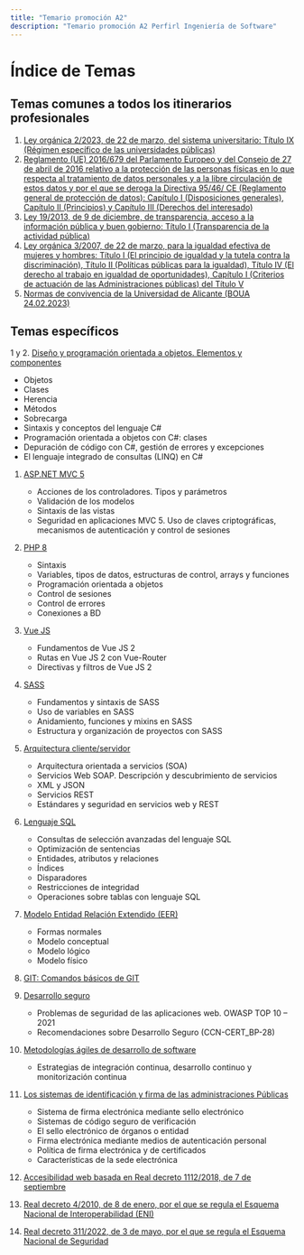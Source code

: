 ```yaml
---
title: "Temario promoción A2"
description: "Temario promoción A2 Perfirl Ingeniería de Software"
---
```

# Índice de Temas

## Temas comunes a todos los itinerarios profesionales

1. [Ley orgánica 2/2023, de 22 de marzo, del sistema universitario: Título IX (Régimen específico de las universidades públicas)](tc1.html)
2. [Reglamento (UE) 2016/679 del Parlamento Europeo y del Consejo de 27 de abril de 2016 relativo a la protección de las personas físicas en lo que respecta al tratamiento de datos personales y a la libre circulación de estos datos y por el que se deroga la Directiva 95/46/ CE (Reglamento general de protección de datos): Capítulo I (Disposiciones generales), Capítulo II (Principios) y Capítulo III (Derechos del interesado)](tc2.html)
3. [Ley 19/2013, de 9 de diciembre, de transparencia, acceso a la información pública y buen gobierno: Título I (Transparencia de la actividad pública)](tc3.html)
4. [Ley orgánica 3/2007, de 22 de marzo, para la igualdad efectiva de mujeres y hombres: Título I (El principio de igualdad y la tutela contra la discriminación), Título II (Políticas públicas para la igualdad), Título IV (El derecho al trabajo en igualdad de oportunidades), Capítulo I (Criterios de actuación de las Administraciones públicas) del Título V](tc4.html)
5. [Normas de convivencia de la Universidad de Alicante (BOUA 24.02.2023)](tc5.html)

## Temas específicos

1 y 2. [Diseño y programación orientada a objetos. Elementos y componentes](t1y2.html)
   - Objetos
   - Clases
   - Herencia
   - Métodos
   - Sobrecarga
   - Sintaxis y conceptos del lenguaje C#
   - Programación orientada a objetos con C#: clases
   - Depuración de código con C#, gestión de errores y excepciones
   - El lenguaje integrado de consultas (LINQ) en C#

1. [ASP.NET MVC 5](t3.html)
   - Acciones de los controladores. Tipos y parámetros
   - Validación de los modelos
   - Sintaxis de las vistas
   - Seguridad en aplicaciones MVC 5. Uso de claves criptográficas, mecanismos de autenticación y control de sesiones

2. [PHP 8](t4.html)
   - Sintaxis
   - Variables, tipos de datos, estructuras de control, arrays y funciones
   - Programación orientada a objetos
   - Control de sesiones
   - Control de errores
   - Conexiones a BD

3. [Vue JS](t5.html)
   - Fundamentos de Vue JS 2
   - Rutas en Vue JS 2 con Vue-Router
   - Directivas y filtros de Vue JS 2

4. [SASS](t6.html)
   - Fundamentos y sintaxis de SASS
   - Uso de variables en SASS
   - Anidamiento, funciones y mixins en SASS
   - Estructura y organización de proyectos con SASS

5. [Arquitectura cliente/servidor](t7.html)
   - Arquitectura orientada a servicios (SOA)
   - Servicios Web SOAP. Descripción y descubrimiento de servicios
   - XML y JSON
   - Servicios REST
   - Estándares y seguridad en servicios web y REST

6. [Lenguaje SQL](t8.html)
   - Consultas de selección avanzadas del lenguaje SQL
   - Optimización de sentencias
   - Entidades, atributos y relaciones
   - Índices
   - Disparadores
   - Restricciones de integridad
   - Operaciones sobre tablas con lenguaje SQL

7. [Modelo Entidad Relación Extendido (EER)](t9.html)
   - Formas normales
   - Modelo conceptual
   - Modelo lógico
   - Modelo físico

8.  [GIT: Comandos básicos de GIT](t10.html)

9.  [Desarrollo seguro](t11.html)
    - Problemas de seguridad de las aplicaciones web. OWASP TOP 10 – 2021
    - Recomendaciones sobre Desarrollo Seguro (CCN-CERT_BP-28)

12. [Metodologías ágiles de desarrollo de software](t12.html)
    - Estrategias de integración continua, desarrollo continuo y monitorización continua

13. [Los sistemas de identificación y firma de las administraciones Públicas](t13.html)
    - Sistema de firma electrónica mediante sello electrónico
    - Sistemas de código seguro de verificación
    - El sello electrónico de órganos o entidad
    - Firma electrónica mediante medios de autenticación personal
    - Política de firma electrónica y de certificados
    - Características de la sede electrónica

14. [Accesibilidad web basada en Real decreto 1112/2018, de 7 de septiembre](t14.html)

15. [Real decreto 4/2010, de 8 de enero, por el que se regula el Esquema Nacional de Interoperabilidad (ENI)](t15.html)

16. [Real decreto 311/2022, de 3 de mayo, por el que se regula el Esquema Nacional de Seguridad](t16.html)
